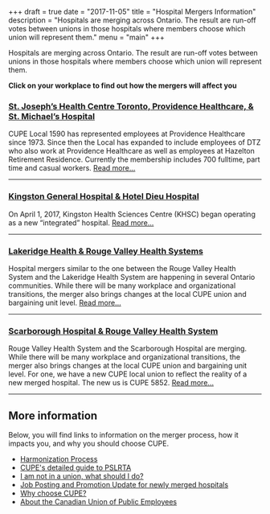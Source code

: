 +++
draft = true
date = "2017-11-05"
title = "Hospital Mergers Information"
description = "Hospitals are merging across Ontario. The result are run-off votes between unions in those hospitals where members choose which union will represent them."
menu = "main"
+++

Hospitals are merging across Ontario. The result are run-off votes between unions in those hospitals where members choose which union will represent them.


<!--more-->







__Click on your workplace to find out how the mergers will affect you__


### [St. Joseph’s Health Centre Toronto, Providence Healthcare, & St. Michael’s Hospital](/mergers/sjsmp/)

CUPE Local 1590 has represented employees at Providence Healthcare since 1973. Since then the Local has expanded to include employees of DTZ who also work at Providence Healthcare as well as employees at Hazelton Retirement Residence. Currently the membership includes 700 fulltime, part time and casual workers.
[Read more...](/mergers/sjsmp/)

---


### [Kingston General Hospital & Hotel Dieu Hospital](/mergers/kghd/)
On April 1, 2017, Kingston Health Sciences Centre (KHSC) began operating as a new “integrated” hospital.
[Read more...](/mergers/kghd/)

---

### [Lakeridge Health & Rouge Valley Health Systems](/mergers/rvlh/)
Hospital mergers similar to the one between the Rouge Valley Health System and the Lakeridge Health System are happening in several Ontario communities. While there will be many workplace and organizational transitions, the merger also brings changes at the local CUPE union and bargaining unit level.
[Read more...](/mergers/rvlh/)

---

### [Scarborough Hospital & Rouge Valley Health System](/mergers/rvsh/)

Rouge Valley Health System and the Scarborough Hospital are merging. While there will be many workplace and organizational transitions, the merger also brings changes at the local CUPE union and bargaining unit level.
For one, we have a new CUPE local union to reflect the reality of a new merged hospital. The new us is CUPE 5852.
[Read more...](/mergers/rvsh/)

---
<!--- ###  [5. Bridgepoint Health and Mount Sinai Hospital](merger/bhms/) --->


## More information

Below, you will find links to information on the merger process, how it impacts you, and why you should choose CUPE.

- [Harmonization Process](/mergers/articles/harmonization/)
- [CUPE's detailed guide to PSLRTA](/post/work2/)
- [I am not in a union, what should I do?](/mergers/articles/non-union/)
- [Job Posting and Promotion Update for newly merged hospitals](/mergers/articles/post-promotion/)
- [Why choose CUPE?](/post/work1/)
- [About the Canadian Union of Public Employees](/about/)

